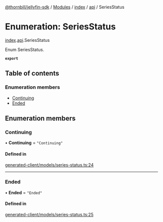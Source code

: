 [@thornbill/jellyfin-sdk](../README.md) / [Modules](../modules.md) / [index](../modules/index.md) / [api](../modules/index.api.md) / SeriesStatus

# Enumeration: SeriesStatus

[index](../modules/index.md).[api](../modules/index.api.md).SeriesStatus

Enum SeriesStatus.

**`export`**

## Table of contents

### Enumeration members

- [Continuing](index.api.SeriesStatus.md#continuing)
- [Ended](index.api.SeriesStatus.md#ended)

## Enumeration members

### Continuing

• **Continuing** = `"Continuing"`

#### Defined in

[generated-client/models/series-status.ts:24](https://github.com/thornbill/jellyfin-sdk-typescript/blob/eb13db7/src/generated-client/models/series-status.ts#L24)

___

### Ended

• **Ended** = `"Ended"`

#### Defined in

[generated-client/models/series-status.ts:25](https://github.com/thornbill/jellyfin-sdk-typescript/blob/eb13db7/src/generated-client/models/series-status.ts#L25)
